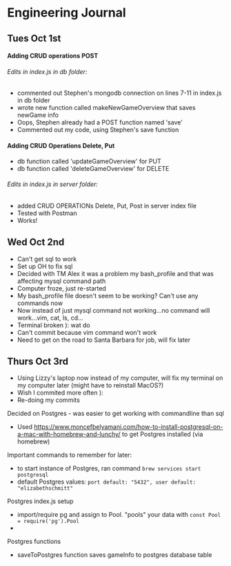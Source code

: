 # Engineering Journal

## Tues Oct 1st

#### Adding CRUD operations POST
###### Edits in index.js in db folder:
- commented out Stephen's mongodb connection on lines 7-11 in index.js in db folder
- wrote new function called makeNewGameOverview that saves newGame info
- Oops, Stephen already had a POST function named 'save'
- Commented out my code, using Stephen's save function

#### Adding CRUD Operations Delete, Put
- db function called 'updateGameOverview' for PUT
- db function called 'deleteGameOverview' for DELETE

###### Edits in index.js in server folder:
- added CRUD OPERATIONs Delete, Put, Post in server index file
- Tested with Postman
- Works!

## Wed Oct 2nd
- Can't get sql to work
- Set up OH to fix sql 
- Decided with TM Alex it was a problem my bash_profile and that was affecting mysql command path
- Computer froze, just re-started
- My bash_profile file doesn't seem to be working? Can't use any commands now
- Now instead of just mysql command not working...no command will work...vim, cat, ls, cd...
- Terminal broken ): wat do
- Can't commit because vim command won't work
- Need to get on the road to Santa Barbara for job, will fix later

## Thurs Oct 3rd
- Using Lizzy's laptop now instead of my computer, will fix my terminal on my computer later (might have to reinstall MacOS?)
- Wish I commited more often ): 
- Re-doing my commits

Decided on Postgres - was easier to get working with commandline than sql
- Used https://www.moncefbelyamani.com/how-to-install-postgresql-on-a-mac-with-homebrew-and-lunchy/ to get Postgres installed (via homebrew)

Important commands to remember for later:
- to start instance of Postgres, ran command ```brew services start postgresql```
- default Postgres values: 
```port default: "5432", user default: "elizabethschmitt" ```

Postgres index.js setup
- import/require pg and assign to Pool. "pools" your data with ```const Pool = require('pg').Pool```
- 

Postgres functions
- saveToPostgres function saves gameInfo to postgres database table